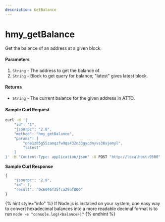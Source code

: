 ```yaml
---
description: GetBalance
---
```


# hmy\_getBalance

Get the balance of an address at a given block.

#### Parameters

1. `String` -  The address to get the balance of.
2. `String` - Block to get query for balance; "latest" gives latest block.

#### Returns

* `String` - The current balance for the given address in ATTO.

#### Sample Curl Request

```bash
curl -d '{
    "id": "1",
    "jsonrpc": "2.0",
    "method": "hmy_getBalance",
    "params": [
        "one1z05g55zamqzfw9qs432n33gycdmyvs38xjemyl", 
        "latest"
    ]
}' -H "Content-Type: application/json" -X POST "http://localhost:9500"
```

**Sample Curl Response**

```javascript
{
    "jsonrpc": "2.0",
    "id": 1,
    "result": "0x6046f35fca29af800"
}
```

{% hint style="info" %}
If Node.js is installed on your system, one easy way to convert hexadecimal balances into a more readable decimal format is to run `node -e "console.log(<balance>)"`
{% endhint %}

